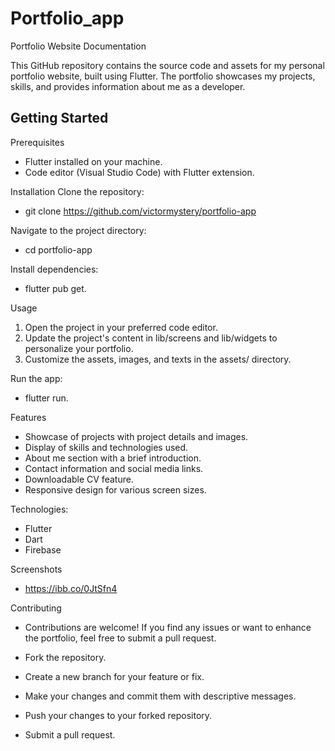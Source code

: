 # Portfolio_app

Portfolio Website Documentation

This GitHub repository contains the source code and assets for my personal portfolio website, built using Flutter. The portfolio showcases my projects, skills, and provides information about me as a developer.

## Getting Started

Prerequisites
- Flutter installed on your machine.
- Code editor (Visual Studio Code) with Flutter extension.

Installation
Clone the repository:
- git clone https://github.com/victormystery/portfolio-app

Navigate to the project directory:
- cd portfolio-app

Install dependencies:
- flutter pub get.

Usage
1. Open the project in your preferred code editor.
2. Update the project's content in lib/screens and lib/widgets to personalize your portfolio.
3. Customize the assets, images, and texts in the assets/ directory.

Run the app:
- flutter run.

Features
- Showcase of projects with project details and images.
- Display of skills and technologies used.
- About me section with a brief introduction.
- Contact information and social media links.
- Downloadable CV feature.
- Responsive design for various screen sizes.

Technologies:
- Flutter
- Dart
- Firebase

Screenshots
- https://ibb.co/0JtSfn4

Contributing
- Contributions are welcome! If you find any issues or want to enhance the portfolio, feel free to submit a pull request.

- Fork the repository.
- Create a new branch for your feature or fix.
- Make your changes and commit them with descriptive messages.
- Push your changes to your forked repository.
- Submit a pull request.